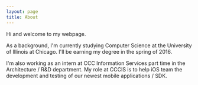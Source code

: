 ```yaml
---
layout: page
title: About
---
```

Hi and welcome to my webpage.

As a background, I'm currently studying Computer Science at the University of Illinois at Chicago. I'll be earning my degree in the spring of 2016.

I'm also working as an intern at CCC Information Services part time in the Architecture / R&D department. My role at CCCIS is to help iOS team the development and testing of our newest mobile applications / SDK.
